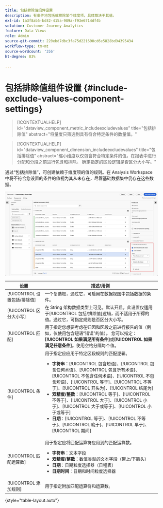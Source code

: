 ```yaml
---
title: 包括排除值组件设置
description: 有条件地包括或排除某个维度项，具体取决于其值。
exl-id: 1a3f8ab5-bd82-415a-989a-f93e6714df4b
solution: Customer Journey Analytics
feature: Data Views
role: Admin
source-git-commit: 220ebd7dbc3fa75d221690cd6e5828bd94395434
workflow-type: tm+mt
source-wordcount: '356'
ht-degree: 83%

---
```


# 包括排除值组件设置 {#include-exclude-values-component-settings}

<!-- markdownlint-disable MD034 -->

>[!CONTEXTUALHELP]
>id="dataview_component_metric_includeexcludevalues"
>title="包括排除值"
>abstract="将量度只筛选到具有符合特定条件的数量值。"

<!-- markdownlint-enable MD034 -->

<!-- markdownlint-disable MD034 -->

>[!CONTEXTUALHELP]
>id="dataview_component_dimension_includeexcludevalues"
>title="包括排除值"
>abstract="缩小维度以仅包含符合特定条件的值。在报表中进行分配和分段之前进行包含和排除。 确定指定的区段逻辑是否区分大小写。"

<!-- markdownlint-enable MD034 -->

通过“包括排除值”，可创建依赖于维度项的值的规则。在 Analysis Workspace 中将不符合您设置的条件的值视为其从未存在，尽管基础数据集中仍存在这些数据。

![数据视图窗口，其中突出显示“包括排除值”](../assets/include-exclude.png)

| 设置 | 描述/用例 |
| --- | --- |
| [!UICONTROL 设置包括/排除值] | 一个复选框，通过它，可启用在数据视图中包括数据的条件。 |
| [!UICONTROL 区分大小写] | 在 String 架构数据类型上可见。默认开启。此设置仅适用于[!UICONTROL 包括/排除值]逻辑，而不适用于所得的值。通过它，可指定规则是否区分大小写。 |
| [!UICONTROL 匹配] | 用于指定您想要考虑在归因和区段之前进行报告的值（例如，仅使用包含短语“错误”的值）。 您可以指定：**[!UICONTROL 如果满足所有条件]**&#x200B;或&#x200B;**[!UICONTROL 如果满足任意条件]**。使用空格分隔每个值。 |
| [!UICONTROL 条件] | 用于指定应应用于特定区段规则的匹配逻辑。<ul><li>**字符串**：[!UICONTROL 包含短语]、[!UICONTROL 包含任何术语]、[!UICONTROL 包含所有术语]、[!UICONTROL 不包含任何术语]、[!UICONTROL 不包含短语]、[!UICONTROL 等于]、[!UICONTROL 不等于]、[!UICONTROL 开头为]、[!UICONTROL 结尾为]</li><li>**双精度/整数**：[!UICONTROL 等于]、[!UICONTROL 不等于]、[!UICONTROL 大于]、[!UICONTROL 小于]、[!UICONTROL 大于或等于]、[!UICONTROL 小于或等于]</li><li>**日期**：[!UICONTROL 等于]、[!UICONTROL 不等于]、[!UICONTROL 晚于]、[!UICONTROL 早于]、[!UICONTROL 期间]</li></ul> |
| [!UICONTROL 匹配运算数] | 用于指定应将匹配运算符应用到的匹配运算数。<ul><li>**字符串**：文本字段</li><li>**双精度/整数**：数值类型的文本字段（带上/下箭头）</li><li>**日期**：日期粒度选择器（日程表）</li><li>**日期时间**：日期和时间粒度选择器</li></ul> |
| [!UICONTROL 添加规则] | 用于指定附加匹配运算符和运算数。 |

{style="table-layout:auto"}
